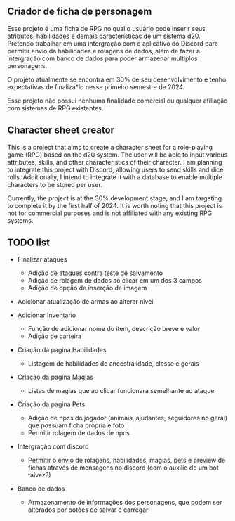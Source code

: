 <h2>Criador de ficha de personagem</h2>

Esse projeto é uma ficha de RPG no qual o usuário pode inserir seus atributos, habilidades e demais características de um sistema d20. Pretendo trabalhar em uma intergração com o aplicativo do Discord para permitir envio da habilidades e rolagens de dados, além de fazer a intergração com banco de dados para poder armazenar multiplos personagens.

O projeto atualmente se encontra em 30% de seu desenvolvimento e tenho expectativas de finalizá*lo nesse primeiro semestre de 2024.

Esse projeto não possui nenhuma finalidade comercial ou qualquer afiliação com sistemas de RPG existentes.

<h2>Character sheet creator</h2>

This is a project that aims to create a character sheet for a role-playing game (RPG) based on the d20 system. The user will be able to input various attributes, skills, and other characteristics of their character. I am planning to integrate this project with Discord, allowing users to send skills and dice rolls. Additionally, I intend to integrate it with a database to enable multiple characters to be stored per user. 

Currently, the project is at the 30% development stage, and I am targeting to complete it by the first half of 2024. It is worth noting that this project is not for commercial purposes and is not affiliated with any existing RPG systems.


<h2>TODO list</h2>

* Finalizar ataques
  - Adição de ataques contra teste de salvamento
  - Adição de rolagem de dados ao clicar em um dos 3 campos
  - Adição de opção de inserção de imagem

* Adicionar atualização de armas ao alterar nivel

* Adicionar Inventario
  - Função de adicionar nome do item, descrição breve e valor
  - Adição de carteira
    
* Criação da pagina Habilidades
  - Listagem de habilidades de ancestralidade, classe e gerais
  
* Criação da pagina Magias
  - Listas de magias que ao clicar funcionara semelhante ao ataque
  
* Criação da pagina Pets
  - Adição de npcs do jogador (animais, ajudantes, seguidores no geral) que possuam ficha propria e foto
  - Permitir rolagem de dados de npcs

* Intergração com discord
  - Permitir o envio de rolagens, habilidades, magias, pets e preview de fichas através de mensagens no discord (com o auxilio de um bot talvez?)

* Banco de dados
  - Armazenamento de informações dos personagens, que podem ser alterados por botões de salvar e carregar
